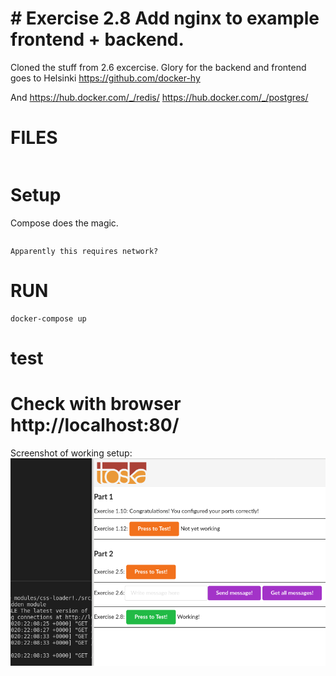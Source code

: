 # # Exercise 2.8  Add nginx to example frontend + backend.

Cloned the stuff from 2.6 excercise.
Glory for the backend and frontend goes to Helsinki https://github.com/docker-hy

And https://hub.docker.com/_/redis/
https://hub.docker.com/_/postgres/



# FILES

```code
```

# Setup
Compose does the magic.
```code
```
    Apparently this requires network?    
    
# RUN
```code
docker-compose up
```

# test

# Check with browser http://localhost:80/

Screenshot of working setup:
![see screenshotfile](./nginx-proxy-2.8.png?raw=true "./nginx-proxy-2.8.png")

